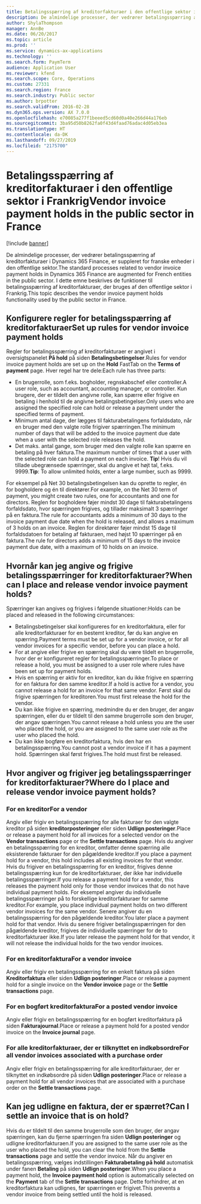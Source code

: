 ```yaml
---
title: Betalingsspærring af kreditorfakturaer i den offentlige sektor i Frankrig
description: De almindelige processer, der vedrører betalingsspærring af kreditorfakturaer i Microsoft Dynamics 365 Finance, er suppleret for franske enheder i den offentlige sektor. I dette emne beskrives de funktioner til betalingsspærring af kreditorfakturaer, der bruges af den offentlige sektor i Frankrig.
author: ShylaThompson
manager: AnnBe
ms.date: 06/20/2017
ms.topic: article
ms.prod: ''
ms.service: dynamics-ax-applications
ms.technology: ''
ms.search.form: PaymTerm
audience: Application User
ms.reviewer: kfend
ms.search.scope: Core, Operations
ms.custom: 27331
ms.search.region: France
ms.search.industry: Public sector
ms.author: brpotter
ms.search.validFrom: 2016-02-28
ms.dyn365.ops.version: AX 7.0.0
ms.openlocfilehash: e70085a277f1beeed5cd60d0a40e266d44a176eb
ms.sourcegitcommit: 3ba95d50b8262fa0f43d4faad76adac4d05eb3ea
ms.translationtype: HT
ms.contentlocale: da-DK
ms.lasthandoff: 09/27/2019
ms.locfileid: "2175700"
---
```

# <a name="vendor-invoice-payment-holds-in-the-public-sector-in-france"></a><span data-ttu-id="bc9d6-104">Betalingsspærring af kreditorfakturaer i den offentlige sektor i Frankrig</span><span class="sxs-lookup"><span data-stu-id="bc9d6-104">Vendor invoice payment holds in the public sector in France</span></span>

[!include [banner](../includes/banner.md)]

<span data-ttu-id="bc9d6-105">De almindelige processer, der vedrører betalingsspærring af kreditorfakturaer i Dynamics 365 Finance, er suppleret for franske enheder i den offentlige sektor.</span><span class="sxs-lookup"><span data-stu-id="bc9d6-105">The standard processes related to vendor invoice payment holds in Dynamics 365 Finance are augmented for French entities in the public sector.</span></span> <span data-ttu-id="bc9d6-106">I dette emne beskrives de funktioner til betalingsspærring af kreditorfakturaer, der bruges af den offentlige sektor i Frankrig.</span><span class="sxs-lookup"><span data-stu-id="bc9d6-106">This topic describes the vendor invoice payment holds functionality used by the public sector in France.</span></span>

<a name="set-up-rules-for-vendor-invoice-payment-holds"></a><span data-ttu-id="bc9d6-107">Konfigurere regler for betalingsspærring af kreditorfakturaer</span><span class="sxs-lookup"><span data-stu-id="bc9d6-107">Set up rules for vendor invoice payment holds</span></span>
---------------------------------------------

<span data-ttu-id="bc9d6-108">Regler for betalingsspærring af kreditorfakturaer er angivet i oversigtspanelet **På hold** på siden **Betalingsbetingelser**.</span><span class="sxs-lookup"><span data-stu-id="bc9d6-108">Rules for vendor invoice payment holds are set up on the **Hold** FastTab on the **Terms of payment** page.</span></span> <span data-ttu-id="bc9d6-109">Hver regel har tre dele:</span><span class="sxs-lookup"><span data-stu-id="bc9d6-109">Each rule has three parts:</span></span>

-   <span data-ttu-id="bc9d6-110">En brugerrolle, som f.eks. bogholder, regnskabschef eller controller.</span><span class="sxs-lookup"><span data-stu-id="bc9d6-110">A user role, such as accountant, accounting manager, or controller.</span></span> <span data-ttu-id="bc9d6-111">Kun brugere, der er tildelt den angivne rolle, kan spærre eller frigive en betaling i henhold til de angivne betalingsbetingelser.</span><span class="sxs-lookup"><span data-stu-id="bc9d6-111">Only users who are assigned the specified role can hold or release a payment under the specified terms of payment.</span></span>
-   <span data-ttu-id="bc9d6-112">Minimum antal dage, der lægges til fakturabetalingens forfaldsdato, når en bruger med den valgte rolle frigiver spærringen.</span><span class="sxs-lookup"><span data-stu-id="bc9d6-112">The minimum number of days that will be added to the invoice payment due date when a user with the selected role releases the hold.</span></span>
-   <span data-ttu-id="bc9d6-113">Det maks. antal gange, som bruger med den valgte rolle kan spærre en betaling på hver faktura.</span><span class="sxs-lookup"><span data-stu-id="bc9d6-113">The maximum number of times that a user with the selected role can hold a payment on each invoice.</span></span> <span data-ttu-id="bc9d6-114">**Tip**! Hvis du vil tillade ubegrænsede spærringer, skal du angive et højt tal, f.eks. 9999.</span><span class="sxs-lookup"><span data-stu-id="bc9d6-114">**Tip**: To allow unlimited holds, enter a large number, such as 9999.</span></span>

<span data-ttu-id="bc9d6-115">For eksempel på Net 30 betalingsbetingelsen kan du oprette to regler, én for bogholdere og én til direktører.</span><span class="sxs-lookup"><span data-stu-id="bc9d6-115">For example, on the Net 30 term of payment, you might create two rules, one for accountants and one for directors.</span></span> <span data-ttu-id="bc9d6-116">Reglen for bogholdere føjer mindst 30 dage til fakturabetalingens forfaldsdato, hvor spærringen frigives, og tillader maksimalt 3 spærringer på en faktura.</span><span class="sxs-lookup"><span data-stu-id="bc9d6-116">The rule for accountants adds a minimum of 30 days to the invoice payment due date when the hold is released, and allows a maximum of 3 holds on an invoice.</span></span> <span data-ttu-id="bc9d6-117">Reglen for direktører føjer mindst 15 dage til forfaldsdatoen for betaling af fakturaen, med højst 10 spærringer på en faktura.</span><span class="sxs-lookup"><span data-stu-id="bc9d6-117">The rule for directors adds a minimum of 15 days to the invoice payment due date, with a maximum of 10 holds on an invoice.</span></span>

## <a name="when-can-i-place-and-release-vendor-invoice-payment-holds"></a><span data-ttu-id="bc9d6-118">Hvornår kan jeg angive og frigive betalingsspærringer for kreditorfakturaer?</span><span class="sxs-lookup"><span data-stu-id="bc9d6-118">When can I place and release vendor invoice payment holds?</span></span>
<span data-ttu-id="bc9d6-119">Spærringer kan angives og frigives i følgende situationer:</span><span class="sxs-lookup"><span data-stu-id="bc9d6-119">Holds can be placed and released in the following circumstances:</span></span>

-   <span data-ttu-id="bc9d6-120">Betalingsbetingelser skal konfigureres for en kreditorfaktura, eller for alle kreditorfakturaer for en bestemt kreditor, før du kan angive en spærring.</span><span class="sxs-lookup"><span data-stu-id="bc9d6-120">Payment terms must be set up for a vendor invoice, or for all vendor invoices for a specific vendor, before you can place a hold.</span></span>
-   <span data-ttu-id="bc9d6-121">For at angive eller frigive en spærring skal du være tildelt en brugerrolle, hvor der er konfigureret regler for betalingsspærringer.</span><span class="sxs-lookup"><span data-stu-id="bc9d6-121">To place or release a hold, you must be assigned to a user role where rules have been set up for payment holds.</span></span>
-   <span data-ttu-id="bc9d6-122">Hvis en spærring er aktiv for en kreditor, kan du ikke frigive en spærring for en faktura for den samme kreditor.</span><span class="sxs-lookup"><span data-stu-id="bc9d6-122">If a hold is active for a vendor, you cannot release a hold for an invoice for that same vendor.</span></span> <span data-ttu-id="bc9d6-123">Først skal du frigive spærringen for kreditoren.</span><span class="sxs-lookup"><span data-stu-id="bc9d6-123">You must first release the hold for the vendor.</span></span>
-   <span data-ttu-id="bc9d6-124">Du kan ikke frigive en spærring, medmindre du er den bruger, der angav spærringen, eller du er tildelt til den samme brugerrolle som den bruger, der angav spærringen.</span><span class="sxs-lookup"><span data-stu-id="bc9d6-124">You cannot release a hold unless you are the user who placed the hold, or you are assigned to the same user role as the user who placed the hold.</span></span>
-   <span data-ttu-id="bc9d6-125">Du kan ikke bogføre en kreditorfaktura, hvis den har en betalingsspærring.</span><span class="sxs-lookup"><span data-stu-id="bc9d6-125">You cannot post a vendor invoice if it has a payment hold.</span></span> <span data-ttu-id="bc9d6-126">Spærringen skal først frigives.</span><span class="sxs-lookup"><span data-stu-id="bc9d6-126">The hold must first be released.</span></span>

## <a name="where-do-i-place-and-release-vendor-invoice-payment-holds"></a><span data-ttu-id="bc9d6-127">Hvor angiver og frigiver jeg betalingsspærringer for kreditorfakturaer?</span><span class="sxs-lookup"><span data-stu-id="bc9d6-127">Where do I place and release vendor invoice payment holds?</span></span>
### <a name="for-a-vendor"></a><span data-ttu-id="bc9d6-128">For en kreditor</span><span class="sxs-lookup"><span data-stu-id="bc9d6-128">For a vendor</span></span>
<span data-ttu-id="bc9d6-129">Angiv eller frigiv en betalingsspærring for alle fakturaer for den valgte kreditor på siden **kreditorposteringer** eller siden **Udlign posteringer**.</span><span class="sxs-lookup"><span data-stu-id="bc9d6-129">Place or release a payment hold for all invoices for a selected vendor on the **Vendor transactions** page or the **Settle transactions** page.</span></span> <span data-ttu-id="bc9d6-130">Hvis du angiver en betalingsspærring for en kreditor, omfatter denne spærring alle eksisterende fakturaer for den pågældende kreditor.</span><span class="sxs-lookup"><span data-stu-id="bc9d6-130">If you place a payment hold for a vendor, this hold includes all existing invoices for that vendor.</span></span> <span data-ttu-id="bc9d6-131">Hvis du frigiver en betalingsspærring for en kreditor, frigives denne betalingsspærring kun for de kreditorfakturaer, der ikke har individuelle betalingsspærringer.</span><span class="sxs-lookup"><span data-stu-id="bc9d6-131">If you release a payment hold for a vendor, this releases the payment hold only for those vendor invoices that do not have individual payment holds.</span></span> <span data-ttu-id="bc9d6-132">For eksempel angiver du individuelle betalingsspærringer på to forskellige kreditorfakturaer for samme kreditor.</span><span class="sxs-lookup"><span data-stu-id="bc9d6-132">For example, you place individual payment holds on two different vendor invoices for the same vendor.</span></span> <span data-ttu-id="bc9d6-133">Senere angiver du en betalingsspærring for den pågældende kreditor.</span><span class="sxs-lookup"><span data-stu-id="bc9d6-133">You later place a payment hold for that vendor.</span></span> <span data-ttu-id="bc9d6-134">Hvis du senere frigiver betalingsspærringen for den pågældende kreditor, frigives de individuelle spærringer for de to kreditorfakturaer ikke.</span><span class="sxs-lookup"><span data-stu-id="bc9d6-134">If you later release the payment hold for that vendor, it will not release the individual holds for the two vendor invoices.</span></span>

### <a name="for-a-vendor-invoice"></a><span data-ttu-id="bc9d6-135">For en kreditorfaktura</span><span class="sxs-lookup"><span data-stu-id="bc9d6-135">For a vendor invoice</span></span>

<span data-ttu-id="bc9d6-136">Angiv eller frigiv en betalingsspærring for en enkelt faktura på siden **Kreditorfaktura** eller siden **Udlign posteringer**.</span><span class="sxs-lookup"><span data-stu-id="bc9d6-136">Place or release a payment hold for a single invoice on the **Vendor invoice** page or the **Settle transactions** page.</span></span>

### <a name="for-a-posted-vendor-invoice"></a><span data-ttu-id="bc9d6-137">For en bogført kreditorfaktura</span><span class="sxs-lookup"><span data-stu-id="bc9d6-137">For a posted vendor invoice</span></span>

<span data-ttu-id="bc9d6-138">Angiv eller frigiv en betalingsspærring for en bogført kreditorfaktura på siden **Fakturajournal**.</span><span class="sxs-lookup"><span data-stu-id="bc9d6-138">Place or release a payment hold for a posted vendor invoice on the **Invoice journal** page.</span></span>

### <a name="for-all-vendor-invoices-associated-with-a-purchase-order"></a><span data-ttu-id="bc9d6-139">For alle kreditorfakturaer, der er tilknyttet en indkøbsordre</span><span class="sxs-lookup"><span data-stu-id="bc9d6-139">For all vendor invoices associated with a purchase order</span></span>

<span data-ttu-id="bc9d6-140">Angiv eller frigiv en betalingsspærring for alle kreditorfakturaer, der er tilknyttet en indkøbsordre på siden **Udlign posteringer**.</span><span class="sxs-lookup"><span data-stu-id="bc9d6-140">Place or release a payment hold for all vendor invoices that are associated with a purchase order on the **Settle transactions** page.</span></span>

## <a name="can-i-settle-an-invoice-that-is-on-hold"></a><span data-ttu-id="bc9d6-141">Kan jeg udligne en faktura, der er spærret?</span><span class="sxs-lookup"><span data-stu-id="bc9d6-141">Can I settle an invoice that is on hold?</span></span>
<span data-ttu-id="bc9d6-142">Hvis du er tildelt til den samme brugerrolle som den bruger, der angav spærringen, kan du fjerne spærringen fra siden **Udlign posteringer** og udligne kreditorfakturaen.</span><span class="sxs-lookup"><span data-stu-id="bc9d6-142">If you are assigned to the same user role as the user who placed the hold, you can clear the hold from the **Settle transactions** page and settle the vendor invoice.</span></span> <span data-ttu-id="bc9d6-143">Når du angiver en betalingsspærring, vælges indstillingen **Fakturabetaling på hold** automatisk under fanen **Betaling** på siden **Udlign posteringer**.</span><span class="sxs-lookup"><span data-stu-id="bc9d6-143">When you place a payment hold, the **Invoice payment hold** option is automatically selected on the **Payment** tab of the **Settle transactions** page.</span></span> <span data-ttu-id="bc9d6-144">Dette forhindrer, at en kreditorfaktura kan udlignes, før spærringen er frigivet.</span><span class="sxs-lookup"><span data-stu-id="bc9d6-144">This prevents a vendor invoice from being settled until the hold is released.</span></span>



